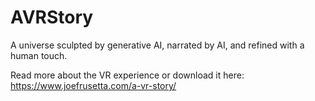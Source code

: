# AVRStory

A universe sculpted by generative AI, narrated by AI, and refined with a human touch.

Read more about the VR experience or download it here: https://www.joefrusetta.com/a-vr-story/
